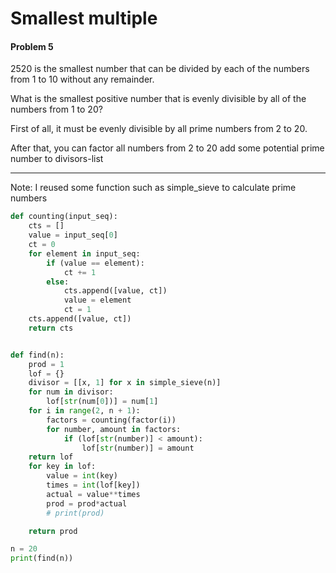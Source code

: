 # Smallest multiple
#### Problem 5
2520 is the smallest number that can be divided by each of the numbers from 1 to 10 without any remainder.

What is the smallest positive number that is evenly divisible by all of the numbers from 1 to 20?

First of all, it must be evenly divisible by all prime numbers from 2 to 20.

After that, you can factor all numbers from 2 to 20 add some potential prime number to divisors-list

---

Note: I reused some function such as simple_sieve to calculate prime numbers 
```python
def counting(input_seq):
    cts = []
    value = input_seq[0]
    ct = 0
    for element in input_seq:
        if (value == element):
            ct += 1
        else:
            cts.append([value, ct])
            value = element
            ct = 1
    cts.append([value, ct])
    return cts


def find(n):
    prod = 1
    lof = {}
    divisor = [[x, 1] for x in simple_sieve(n)]
    for num in divisor:
        lof[str(num[0])] = num[1]
    for i in range(2, n + 1):
        factors = counting(factor(i))
        for number, amount in factors:
            if (lof[str(number)] < amount):
                lof[str(number)] = amount
    return lof
    for key in lof:
        value = int(key)
        times = int(lof[key])
        actual = value**times
        prod = prod*actual
        # print(prod)

    return prod

n = 20
print(find(n))
```
